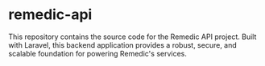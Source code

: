 # remedic-api
This repository contains the source code for the Remedic API project. Built with Laravel, this backend application provides a robust, secure, and scalable foundation for powering Remedic's services.
